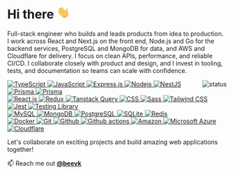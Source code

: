 <h1>
  Hi there <img src="https://raw.githubusercontent.com/beevk/beevk/main/resources/Hi.gif" width="30px">
</h1>

<div>
  <p>
    Full-stack engineer who builds and leads products from idea to production. I work across React and Next.js on the front end, Node.js and Go for the backend services, PostgreSQL and MongoDB for data, and AWS and Cloudflare for delivery. I focus on clean APIs, performance, and reliable CI/CD.
    I collaborate closely with product and design, and I invest in tooling, tests, and documentation so teams can scale with confidence.
  </p>
</div>

<p align="right">
  <img alt="status" src="https://github-stats-alpha.vercel.app/api?username=beevk&cc=000&tc=fff&ic=fff&bc=000" align="right" />
</p>

<div align="left">
  <a target="_blank" href="https://www.typescriptlang.org/">
    <img alt="TypeScript"
      src="https://img.shields.io/badge/-TypeScript-007ACC?style=flat&logo=typescript&logoColor=white" />
  </a>
  <a target="_blank" href="https://developer.mozilla.org/en-US/docs/Web/JavaScript">
    <img alt="JavaScript"
      src="https://img.shields.io/badge/JavaScript-323330?style=flat&logo=javascript&logoColor=F7DF1E" />
  </a>
  <a target="_blank" href="https://expressjs.com/">
    <img alt="Express.js" src="https://img.shields.io/badge/Express.js-80a50e?style=flat&logoColor=white" />
  </a>
  <a target="_blank" href="https://nodejs.org/">
    <img alt="Nodejs" src="https://img.shields.io/badge/-Nodejs-43853d?style=flat&logo=Node.js&logoColor=white" />
  </a>
  <a target="_blank" href="https://nestjs.com/">
    <img alt="NestJS"
      src="https://img.shields.io/badge/nestjs-%23E0234E.svg?style=flat&logo=nestjs&logoColor=white" />
  </a>
  <a target="_blank" href="https://www.prisma.io/">
    <img alt="Prisma" src="https://img.shields.io/badge/Prisma-3982CE?style=flat&logo=Prisma&logoColor=white" />
  </a>
  <a target="_blank" href="https://go.dev/">
    <img alt="Prisma" src="https://img.shields.io/badge/Go-00ADD8?style=flat&logo=go&logoColor=white" />
  </a>
</div>

<div>
  <a target="_blank" href="https://reactjs.org/">
    <img alt="React.js" src="https://img.shields.io/badge/-ReactJS-61DAFB?style=flat&logo=react&logoColor=white" />
  </a>
  <a target="_blank" href="https://redux.js.org/">
    <img alt="Redux" src="https://img.shields.io/badge/-Redux-764ABC?style=flat&logo=redux&logoColor=white" />
  </a>
  <a target="_blank" href="https://tanstack.com/query/latest/">
    <img alt="Tanstack Query"
      src="https://img.shields.io/badge/-Tanstack%20Query-FF4154?style=flat&logo=tanstack%20query&logoColor=white" />
  </a>
  <a target="_blank" href="https://developer.mozilla.org/en-US/docs/Web/CSS">
    <img alt="CSS" src="https://img.shields.io/badge/CSS-239120?&style=flat&logo=css3&logoColor=white" />
  </a>
  <a target="_blank" href="https://sass-lang.com/">
    <img alt="Sass" src="https://img.shields.io/badge/-Sass-CC6699?style=flat&logo=sass&logoColor=white" />
  </a>
  <a target="_blank" href="https://tailwindcss.com/">
    <img alt="Tailwind CSS"
      src="https://img.shields.io/badge/tailwindcss-%2338B2AC.svg?style=flat&logo=tailwind-css&logoColor=white" />
  </a>
</div>


<div>
  <a target="_blank" href="https://jestjs.io/">
    <img alt="Jest" src="https://img.shields.io/badge/Jest-323330?style=flat&logo=Jest&logoColor=white" />
  </a>
  <a target="_blank" href="https://testing-library.com/">
    <img alt="Testing Library" src="https://img.shields.io/badge/testing%20library-323330?style=flat&logo=testing-library&logoColor=white" />
  </a>
</div>

<div>
  <a target="_blank" href="https://www.mysql.com/">
    <img alt="MySQL" src="https://img.shields.io/badge/-MySQL-0f69a9?style=flat&logo=mysql&logoColor=white" />
  </a>
  <a target="_blank" href="https://www.mongodb.com/">
    <img alt="MongoDB" src="https://img.shields.io/badge/-MongoDB-13aa52?style=flat&logo=mongodb&logoColor=white" />
  </a>
  <a target="_blank" href="https://www.postgresql.org/">
    <img alt="PostgreSQL"
      src="https://img.shields.io/badge/PostgreSQL-316192?style=flat&logo=postgresql&logoColor=white" />
  </a>
  <a target="_blank" href="https://www.sqlite.org/">
    <img alt="SQLite" src="https://img.shields.io/badge/SQLite-07405E?style=flat&logo=sqlite&logoColor=white" />
  </a>
  <a target="_blank" href="https://redis.io/">
    <img alt="Redis" src="https://img.shields.io/badge/redis-%23DD0031.svg?style=flat&logo=redis&logoColor=white" />
  </a>
</div>

<div>
  <a target="_blank" href="https://www.docker.com/">
    <img alt="Docker" src="https://img.shields.io/badge/-Docker-46a2f1?style=flat&logo=docker&logoColor=white" />
  </a>
  <a target="_blank" href="https://git-scm.com/">
    <img alt="Git" src="https://img.shields.io/badge/-Git-F05032?style=flat&logo=git&logoColor=white" />
  </a>
  <a target="_blank" href="https://github.com/">
    <img alt="Github" src="https://img.shields.io/badge/-GitHub-181717?style=flat&logo=github" />
  </a>
  <a target="_blank" href="https://github.com/features/actions">
    <img alt="Github actions"
      src="https://img.shields.io/badge/-Github_Actions-2088FF?style=flat&logo=github-actions&logoColor=white" />
  </a>
  <a target="_blank" href="https://aws.amazon.com/">
    <img alt="Amazon"
      src="https://img.shields.io/badge/Amazon_AWS-232F3E?style=flat&logo=amazon-aws&logoColor=white" />
  </a>
  <a target="_blank" href="https://azure.microsoft.com/">
    <img alt="Microsoft Azure"
      src="https://img.shields.io/badge/azure-%230072C6.svg?style=flat&logo=microsoftazure&logoColor=white" />
  </a>
  <a target="_blank" href="https://www.cloudflare.com/">
    <img alt="Cloudflare"
      src="https://img.shields.io/badge/Cloudflare-F38020?style=flat&logo=Cloudflare&logoColor=white" />
  </a>
</div>

<p>Let's collaborate on exciting projects and build amazing web applications together!</p>

<div>
  📫 Reach me out <a target="_blank" href="https://www.linkedin.com/in/beevk"><b>@beevk</b></a><br/>
</div>
